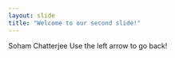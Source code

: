 ```yaml
---
layout: slide
title: "Welcome to our second slide!"
---
```

Soham Chatterjee
Use the left arrow to go back!
